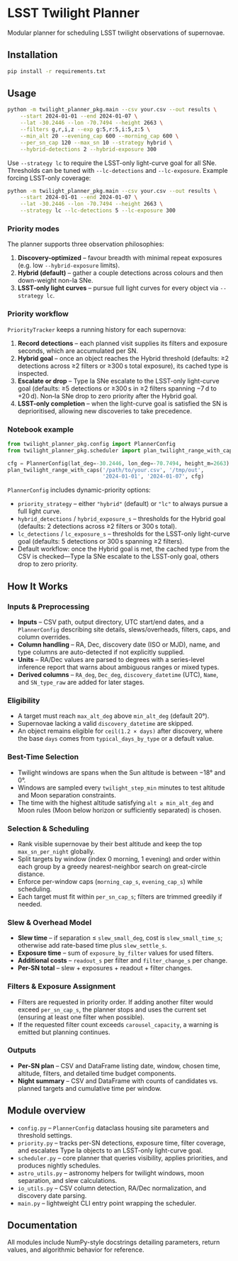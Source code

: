 # LSST Twilight Planner

Modular planner for scheduling LSST twilight observations of supernovae.

## Installation

```bash
pip install -r requirements.txt
```

## Usage

```bash
python -m twilight_planner_pkg.main --csv your.csv --out results \
    --start 2024-01-01 --end 2024-01-07 \
    --lat -30.2446 --lon -70.7494 --height 2663 \
    --filters g,r,i,z --exp g:5,r:5,i:5,z:5 \
    --min_alt 20 --evening_cap 600 --morning_cap 600 \
    --per_sn_cap 120 --max_sn 10 --strategy hybrid \
    --hybrid-detections 2 --hybrid-exposure 300
```

Use `--strategy lc` to require the LSST-only light-curve goal for all SNe.
Thresholds can be tuned with `--lc-detections` and `--lc-exposure`.
Example forcing LSST-only coverage:

```bash
python -m twilight_planner_pkg.main --csv your.csv --out results \
    --start 2024-01-01 --end 2024-01-07 \
    --lat -30.2446 --lon -70.7494 --height 2663 \
    --strategy lc --lc-detections 5 --lc-exposure 300
```

### Priority modes

The planner supports three observation philosophies:

1. **Discovery-optimized** – favour breadth with minimal repeat exposures
   (e.g. low `--hybrid-exposure` limits).
2. **Hybrid (default)** – gather a couple detections across colours and then
   down-weight non-Ia SNe.
3. **LSST-only light curves** – pursue full light curves for every object via
   `--strategy lc`.

### Priority workflow

`PriorityTracker` keeps a running history for each supernova:

1. **Record detections** – each planned visit supplies its filters and
   exposure seconds, which are accumulated per SN.
2. **Hybrid goal** – once an object reaches the Hybrid threshold
   (defaults: ≥2 detections across ≥2 filters or ≥300 s total exposure), its
   cached type is inspected.
3. **Escalate or drop** – Type Ia SNe escalate to the LSST-only light-curve
   goal (defaults: ≥5 detections or ≥300 s in ≥2 filters spanning −7 d to
   +20 d).  Non‑Ia SNe drop to zero priority after the Hybrid goal.
4. **LSST-only completion** – when the light-curve goal is satisfied the SN is
   deprioritised, allowing new discoveries to take precedence.

### Notebook example

```python
from twilight_planner_pkg.config import PlannerConfig
from twilight_planner_pkg.scheduler import plan_twilight_range_with_caps

cfg = PlannerConfig(lat_deg=-30.2446, lon_deg=-70.7494, height_m=2663)
plan_twilight_range_with_caps('/path/to/your.csv', '/tmp/out',
                              '2024-01-01', '2024-01-07', cfg)
```

`PlannerConfig` includes dynamic-priority options:

* `priority_strategy` – either `"hybrid"` (default) or `"lc"` to always pursue
  a full light curve.
* `hybrid_detections` / `hybrid_exposure_s` – thresholds for the Hybrid goal
  (defaults: 2 detections across ≥2 filters or 300 s total).
* `lc_detections` / `lc_exposure_s` – thresholds for the LSST-only light-curve
  goal (defaults: 5 detections or 300 s spanning ≥2 filters).
* Default workflow: once the Hybrid goal is met, the cached type from the CSV
  is checked—Type Ia SNe escalate to the LSST-only goal, others drop to zero
  priority.

## How It Works

### Inputs & Preprocessing

* **Inputs** – CSV path, output directory, UTC start/end dates, and a
  `PlannerConfig` describing site details, slews/overheads, filters, caps, and
  column overrides.
* **Column handling** – RA, Dec, discovery date (ISO or MJD), name, and type
  columns are auto-detected if not explicitly supplied.
* **Units** – RA/Dec values are parsed to degrees with a series-level inference
  report that warns about ambiguous ranges or mixed types.
* **Derived columns** – `RA_deg`, `Dec_deg`, `discovery_datetime` (UTC),
  `Name`, and `SN_type_raw` are added for later stages.

### Eligibility

* A target must reach `max_alt_deg` above `min_alt_deg` (default 20°).
* Supernovae lacking a valid `discovery_datetime` are skipped.
* An object remains eligible for `ceil(1.2 × days)` after discovery, where the
  base `days` comes from `typical_days_by_type` or a default value.

### Best-Time Selection

* Twilight windows are spans when the Sun altitude is between −18° and 0°.
* Windows are sampled every `twilight_step_min` minutes to test altitude and
  Moon separation constraints.
* The time with the highest altitude satisfying `alt ≥ min_alt_deg` and Moon
  rules (Moon below horizon or sufficiently separated) is chosen.

### Selection & Scheduling

* Rank visible supernovae by their best altitude and keep the top
  `max_sn_per_night` globally.
* Split targets by window (index 0 morning, 1 evening) and order within each
  group by a greedy nearest-neighbor search on great-circle distance.
* Enforce per-window caps (`morning_cap_s`, `evening_cap_s`) while scheduling.
* Each target must fit within `per_sn_cap_s`; filters are trimmed greedily if
  needed.

### Slew & Overhead Model

* **Slew time** – if separation ≤ `slew_small_deg`, cost is `slew_small_time_s`;
  otherwise add rate-based time plus `slew_settle_s`.
* **Exposure time** – sum of `exposure_by_filter` values for used filters.
* **Additional costs** – `readout_s` per filter and `filter_change_s` per change.
* **Per-SN total** – slew + exposures + readout + filter changes.

### Filters & Exposure Assignment

* Filters are requested in priority order. If adding another filter would exceed
  `per_sn_cap_s`, the planner stops and uses the current set (ensuring at least
  one filter when possible).
* If the requested filter count exceeds `carousel_capacity`, a warning is
  emitted but planning continues.

### Outputs

* **Per-SN plan** – CSV and DataFrame listing date, window, chosen time,
  altitude, filters, and detailed time budget components.
* **Night summary** – CSV and DataFrame with counts of candidates vs. planned
  targets and cumulative time per window.

## Module overview

* `config.py` – `PlannerConfig` dataclass housing site parameters and
  threshold settings.
* `priority.py` – tracks per-SN detections, exposure time, filter coverage, and
  escalates Type Ia objects to an LSST-only light-curve goal.
* `scheduler.py` – core planner that queries visibility, applies priorities,
  and produces nightly schedules.
* `astro_utils.py` – astronomy helpers for twilight windows, moon separation,
  and slew calculations.
* `io_utils.py` – CSV column detection, RA/Dec normalization, and discovery
  date parsing.
* `main.py` – lightweight CLI entry point wrapping the scheduler.

## Documentation

All modules include NumPy-style docstrings detailing parameters, return values,
and algorithmic behavior for reference.

